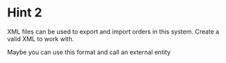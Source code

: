 # Hint 2

XML files can be used to export and import orders in this system.
Create a valid XML to work with.

Maybe you can use this format and call an external entity